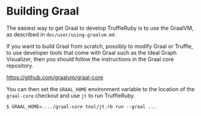 # Building Graal

The easiest way to get Graal to develop TruffleRuby is to use the GraalVM, as
described in `doc/user/using-graalvm.md`.

If you want to build Graal from scratch, possibly to modify Graal or Truffle, to
use developer tools that come with Graal such as the Ideal Graph Visualizer,
then you should follow the instructions in the Graal core repository.

https://github.com/graalvm/graal-core

You can then set the `GRAAL_HOME` environment variable to the location of the
`graal-core` checkout and use `jt` to run TruffleRuby.

```
$ GRAAL_HOME=..../graal-core tool/jt.rb run --graal ...
```
